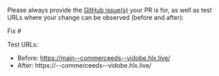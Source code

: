Please always provide the [GitHub issue(s)](../issues) your PR is for, as well as test URLs where your change can be observed (before and after):

Fix #<gh-issue-id>

Test URLs:
- Before: https://main--commerceeds--vidobe.hlx.live/
- After: https://<branch>--commerceeds--vidobe.hlx.live/
